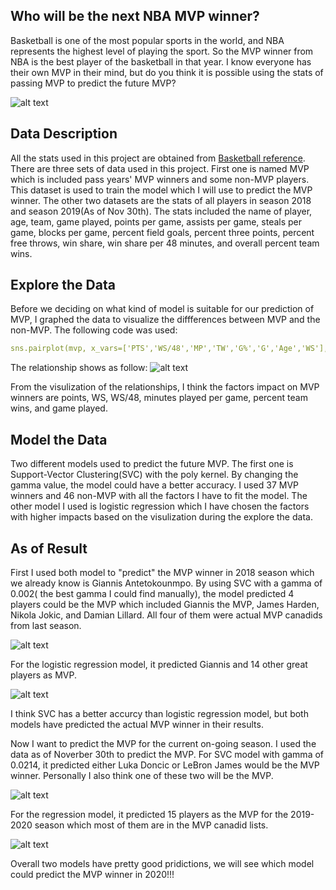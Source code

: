 ## Who will be the next NBA MVP winner?

Basketball is one of the most popular sports in the world, and NBA represents the highest level of playing the sport. So the MVP winner from NBA is the best player of the basketball in that year. I know everyone has their own MVP in their mind, but do you think it is possible using the stats of passing MVP to predict the future MVP?

![alt text](https://raw.githubusercontent.com/baitongc/Chen-Project/blob/master/photo/to/nextmvp.jpg "nextmvp?")

## Data Description 

All the stats used in this project are obtained from [Basketball reference](https://www.basketball-reference.com/leagues/NBA_2019_per_game.html). There are three sets of data used in this project. First one is named MVP which is included pass years' MVP winners and some non-MVP players. This dataset is used to train the model which I will use to predict the MVP winner. The other two datasets are the stats of all players in season 2018 and season 2019(As of Nov 30th). The stats included the name of player, age, team, game played, points per game, assists per game, steals per game, blocks per game, percent field goals, percent three points, percent free throws, win share, win share per 48 minutes, and overall percent team wins.


## Explore the Data

Before we deciding on what kind of model is suitable for our prediction of MVP, I graphed the data to visualize the diffferences between MVP and the non-MVP. The following code was used:

```yml
sns.pairplot(mvp, x_vars=['PTS','WS/48','MP','TW','G%','G','Age','WS'], y_vars='Title', height=7, aspect=0.7)
```

The relationship shows as follow: 
![alt text](https://raw.githubusercontent.com/baitongc/Chen-Project/blob/master/photo/data.png "relationships")

From the visulization of the relationships, I think the factors impact on MVP winners are points, WS, WS/48, minutes played per game, percent team wins, and game played. 


## Model the Data

Two different models used to predict the future MVP. The first one is Support-Vector Clustering(SVC) with the poly kernel. By changing the gamma value, the model could have a better accuracy. I used 37 MVP winners and 46 non-MVP with all the factors I have to fit the model. The other model I used is logistic regression which I have chosen the factors with higher impacts based on the visulization during the explore the data. 


## As of Result

First I used both model to "predict" the MVP winner in 2018 season which we already know is Giannis Antetokounmpo. By using SVC with a gamma of 0.002( the best gamma I could find manually), the model predicted 4 players could be the MVP which included Giannis the MVP, James Harden, Nikola Jokic, and Damian Lillard. All four of them were actual MVP canadids from last season.

![alt text](raw.githubusercontent.com/baitongc/Chen-Project/blob/master/photo/svc2018.png "prediction with SVC")

For the logistic regression model, it predicted Giannis and 14 other great players as MVP.

![alt text](raw.githubusercontent.com/baitongc/Chen-Project/blob/master/photo/log2018.png "prediction with LOG")

I think SVC has a better accurcy than logistic regression model, but both models have predicted the actual MVP winner in their results.

Now I want to predict the MVP for the current on-going season. I used the data as of Noverber 30th to predict the MVP. 
For SVC model with gamma of 0.0214, it predicted either Luka Doncic or LeBron James would be the MVP winner. Personally I also think one of these two will be the MVP.

![alt text](https://raw.githubusercontent.com/baitongc/Chen-Project/blob/master/svc2019.png "prediction with SVC for 19-20")

For the regression model, it predicted 15 players as the MVP for the 2019-2020 season which most of them are in the MVP canadid lists.

![alt text](https://raw.githubusercontent.com/baitongc/Chen-Project/blob/master/photo/log2019.png "prediction with log for 19-20")

Overall two models have pretty good pridictions, we will see which model could predict the MVP winner in 2020!!!









